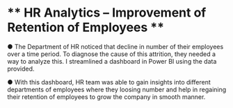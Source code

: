 # ** HR Analytics – Improvement of Retention of Employees 		**

●	The Department of HR noticed that decline in number of their employees over a time period. To diagnose the cause of this attrition, they needed a way to analyze this. I streamlined a dashboard in Power BI using the data provided.

●	With this dashboard, HR team was able to gain insights into different departments of employees where they loosing number and help in regaining their retention of employees to grow the company in smooth manner.                                                                                                                                                  
